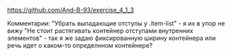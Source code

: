 https://github.com/And-B-93/exercise_4_1_3

Комментарии:
"Убрать выпадающие отступы у .item-list" - я их в упор не вижу
"Не стоит растягивать контейнер отступами внутренних элементов" - так я же задаю фиксированную ширину контейнера или речь идет о каком-то определнном контейнере?
